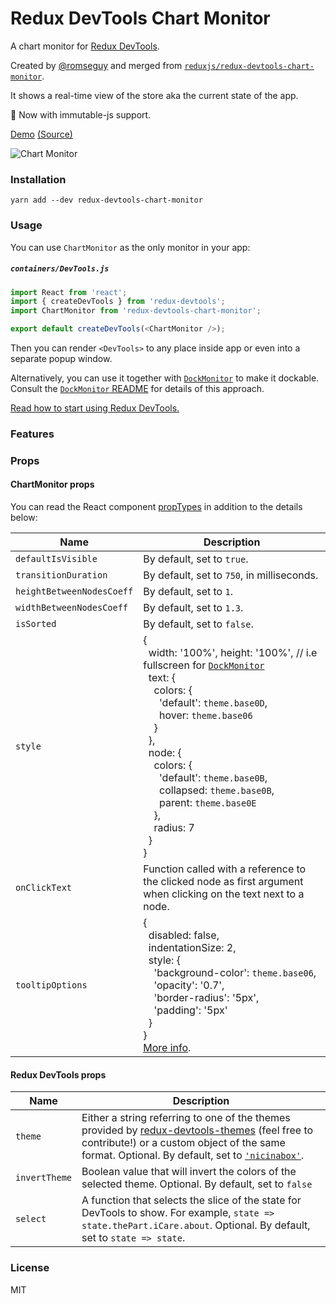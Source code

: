 # Redux DevTools Chart Monitor

A chart monitor for [Redux DevTools](https://github.com/gaearon/redux-devtools).

Created by [@romseguy](https://github.com/romseguy) and merged from [`reduxjs/redux-devtools-chart-monitor`](https://github.com/reduxjs/redux-devtools-chart-monitor).

It shows a real-time view of the store aka the current state of the app.

:rocket: Now with immutable-js support.

[Demo](http://romseguy.github.io/redux-store-visualizer/) [(Source)](https://github.com/romseguy/redux-store-visualizer)

![Chart Monitor](https://camo.githubusercontent.com/19aebaeba929e97f97225115c49dc994299cb76e/687474703a2f2f692e696d6775722e636f6d2f4d53677655366c2e676966)

### Installation

```
yarn add --dev redux-devtools-chart-monitor
```

### Usage

You can use `ChartMonitor` as the only monitor in your app:

##### `containers/DevTools.js`

```js
import React from 'react';
import { createDevTools } from 'redux-devtools';
import ChartMonitor from 'redux-devtools-chart-monitor';

export default createDevTools(<ChartMonitor />);
```

Then you can render `<DevTools>` to any place inside app or even into a separate popup window.

Alternatively, you can use it together with [`DockMonitor`](https://github.com/gaearon/redux-devtools-dock-monitor) to make it dockable.  
Consult the [`DockMonitor` README](https://github.com/gaearon/redux-devtools-dock-monitor) for details of this approach.

[Read how to start using Redux DevTools.](https://github.com/reduxjs/redux-devtools)

### Features

### Props

#### ChartMonitor props

You can read the React component [propTypes](https://github.com/reduxjs/redux-devtools/blob/master/packages/redux-devtools-chart-monitor/src/Chart.js#L11) in addition to the details below:

| Name                      | Description                                                                                                                                                                                                                                                                                                                                                                                                                                                                                                                                                                                                                                                                                                                                    |
| ------------------------- | ---------------------------------------------------------------------------------------------------------------------------------------------------------------------------------------------------------------------------------------------------------------------------------------------------------------------------------------------------------------------------------------------------------------------------------------------------------------------------------------------------------------------------------------------------------------------------------------------------------------------------------------------------------------------------------------------------------------------------------------------- |
| `defaultIsVisible`        | By default, set to `true`.                                                                                                                                                                                                                                                                                                                                                                                                                                                                                                                                                                                                                                                                                                                     |
| `transitionDuration`      | By default, set to `750`, in milliseconds.                                                                                                                                                                                                                                                                                                                                                                                                                                                                                                                                                                                                                                                                                                     |
| `heightBetweenNodesCoeff` | By default, set to `1`.                                                                                                                                                                                                                                                                                                                                                                                                                                                                                                                                                                                                                                                                                                                        |
| `widthBetweenNodesCoeff`  | By default, set to `1.3`.                                                                                                                                                                                                                                                                                                                                                                                                                                                                                                                                                                                                                                                                                                                      |
| `isSorted`                | By default, set to `false`.                                                                                                                                                                                                                                                                                                                                                                                                                                                                                                                                                                                                                                                                                                                    |
| `style`                   | {<br>&nbsp;&nbsp;width: '100%', height: '100%', // i.e fullscreen for [`DockMonitor`](https://github.com/gaearon/redux-devtools-dock-monitor)<br>&nbsp;&nbsp;text: {<br>&nbsp;&nbsp;&nbsp;&nbsp;colors: {<br>&nbsp;&nbsp;&nbsp;&nbsp;&nbsp;&nbsp;'default': `theme.base0D`,<br>&nbsp;&nbsp;&nbsp;&nbsp;&nbsp;&nbsp;hover: `theme.base06`<br>&nbsp;&nbsp;&nbsp;&nbsp;}<br>&nbsp;&nbsp;},<br>&nbsp;&nbsp;node: {<br>&nbsp;&nbsp;&nbsp;&nbsp;colors: {<br>&nbsp;&nbsp;&nbsp;&nbsp;&nbsp;&nbsp;'default': `theme.base0B`,<br>&nbsp;&nbsp;&nbsp;&nbsp;&nbsp;&nbsp;collapsed: `theme.base0B`,<br>&nbsp;&nbsp;&nbsp;&nbsp;&nbsp;&nbsp;parent: `theme.base0E`<br>&nbsp;&nbsp;&nbsp;&nbsp;},<br>&nbsp;&nbsp;&nbsp;&nbsp;radius: 7<br>&nbsp;&nbsp;}<br>} |
| `onClickText`             | Function called with a reference to the clicked node as first argument when clicking on the text next to a node.                                                                                                                                                                                                                                                                                                                                                                                                                                                                                                                                                                                                                               |
| `tooltipOptions`          | {<br>&nbsp;&nbsp;disabled: false,<br>&nbsp;&nbsp;indentationSize: 2,<br>&nbsp;&nbsp;style: {<br>&nbsp;&nbsp;&nbsp;&nbsp;'background-color': `theme.base06`,<br>&nbsp;&nbsp;&nbsp;&nbsp;'opacity': '0.7',<br>&nbsp;&nbsp;&nbsp;&nbsp;'border-radius': '5px',<br>&nbsp;&nbsp;&nbsp;&nbsp;'padding': '5px'<br>&nbsp;&nbsp;}<br>}<br>[More info](https://github.com/reduxjs/redux-devtools/tree/master/packages/d3tooltip#api).                                                                                                                                                                                                                                                                                                                    |

#### Redux DevTools props

| Name          | Description                                                                                                                                                                                                                                                                                                                         |
| ------------- | ----------------------------------------------------------------------------------------------------------------------------------------------------------------------------------------------------------------------------------------------------------------------------------------------------------------------------------- |
| `theme`       | Either a string referring to one of the themes provided by [redux-devtools-themes](https://github.com/gaearon/redux-devtools-themes) (feel free to contribute!) or a custom object of the same format. Optional. By default, set to [`'nicinabox'`](https://github.com/gaearon/redux-devtools-themes/blob/master/src/nicinabox.js). |
| `invertTheme` | Boolean value that will invert the colors of the selected theme. Optional. By default, set to `false`                                                                                                                                                                                                                               |
| `select`      | A function that selects the slice of the state for DevTools to show. For example, `state => state.thePart.iCare.about`. Optional. By default, set to `state => state`.                                                                                                                                                              |

### License

MIT
